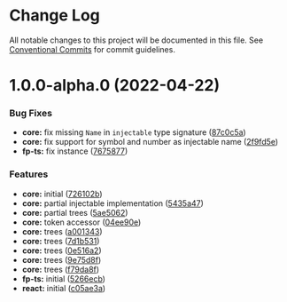 # Change Log

All notable changes to this project will be documented in this file.
See [Conventional Commits](https://conventionalcommits.org) for commit guidelines.

# 1.0.0-alpha.0 (2022-04-22)


### Bug Fixes

* **core:** fix missing `Name` in `injectable` type signature ([87c0c5a](https://github.com/raveclassic/injectable-ts/commit/87c0c5a3ec86686310a8aa6aea9313447fea10da))
* **core:** fix support for symbol and number as injectable name ([2f9fd5e](https://github.com/raveclassic/injectable-ts/commit/2f9fd5ec53fd4f940f2b520c3b2291ba8cf725f8))
* **fp-ts:** fix instance ([7675877](https://github.com/raveclassic/injectable-ts/commit/7675877023eda790f068d14a9db10840c073760b))


### Features

* **core:** initial ([726102b](https://github.com/raveclassic/injectable-ts/commit/726102bad7004ac04e355391ad2a2950def0d1a7))
* **core:** partial injectable implementation ([5435a47](https://github.com/raveclassic/injectable-ts/commit/5435a472d20a59a19927291f159f42287230f93c))
* **core:** partial trees ([5ae5062](https://github.com/raveclassic/injectable-ts/commit/5ae50626093c4fbd5e947c706cf40d38eb4ef65d))
* **core:** token accessor ([04ee90e](https://github.com/raveclassic/injectable-ts/commit/04ee90eed6d8b071732b40ee138173cb3f91d469))
* **core:** trees ([a001343](https://github.com/raveclassic/injectable-ts/commit/a00134325c6f2850aad387aad5569e664d91e02f))
* **core:** trees ([7d1b531](https://github.com/raveclassic/injectable-ts/commit/7d1b5312f0d05e70eb483190cae3e70ccc70ed16))
* **core:** trees ([0e516a2](https://github.com/raveclassic/injectable-ts/commit/0e516a22e23c6db9b3911b6c99c10484f46dfd36))
* **core:** trees ([9e75d8f](https://github.com/raveclassic/injectable-ts/commit/9e75d8f52780af2c46cc71efe1a8aebb5b54733f))
* **core:** trees ([f79da8f](https://github.com/raveclassic/injectable-ts/commit/f79da8f7b0486aacab73a5e11663f54a448fad89))
* **fp-ts:** initial ([5266ecb](https://github.com/raveclassic/injectable-ts/commit/5266ecb615f9297b79de451b03eead80e8624a96))
* **react:** initial ([c05ae3a](https://github.com/raveclassic/injectable-ts/commit/c05ae3a965bd61b670dfb9ebcf1e3589e1065f85))
